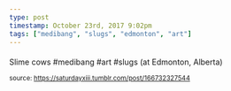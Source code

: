 ```yaml
---
type: post
timestamp: October 23rd, 2017 9:02pm
tags: ["medibang", "slugs", "edmonton", "art"]
---
```

####
<a href="https://www.instagram.com/p/BanW2-1HFBN/ "></a>
                                                                                          
Slime cows #medibang #art #slugs (at Edmonton, Alberta)
 
                                    
                
                
                
                
                                
<small>source: https://saturdayxiii.tumblr.com/post/166732327544</small>